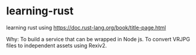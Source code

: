 # learning-rust
learning rust using https://doc.rust-lang.org/book/title-page.html

Why:
To build a service that can be wrapped in Node js. To convert VRJPG files to independent assets using Rexiv2.
